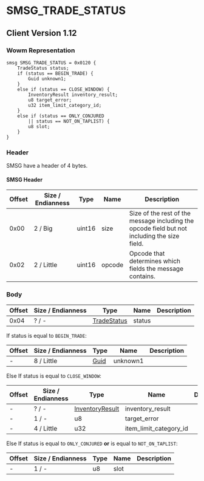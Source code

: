 # SMSG_TRADE_STATUS
## Client Version 1.12

### Wowm Representation
```rust,ignore
smsg SMSG_TRADE_STATUS = 0x0120 {
    TradeStatus status;
    if (status == BEGIN_TRADE) {
        Guid unknown1;
    }
    else if (status == CLOSE_WINDOW) {
        InventoryResult inventory_result;
        u8 target_error;
        u32 item_limit_category_id;
    }
    else if (status == ONLY_CONJURED
        || status == NOT_ON_TAPLIST) {
        u8 slot;
    }
}
```
### Header
SMSG have a header of 4 bytes.

#### SMSG Header
| Offset | Size / Endianness | Type   | Name   | Description |
| ------ | ----------------- | ------ | ------ | ----------- |
| 0x00   | 2 / Big           | uint16 | size   | Size of the rest of the message including the opcode field but not including the size field.|
| 0x02   | 2 / Little        | uint16 | opcode | Opcode that determines which fields the message contains.|
### Body
| Offset | Size / Endianness | Type | Name | Description |
| ------ | ----------------- | ---- | ---- | ----------- |
| 0x04 | ? / - | [TradeStatus](tradestatus.md) | status |  |

If status is equal to `BEGIN_TRADE`:

| Offset | Size / Endianness | Type | Name | Description |
| ------ | ----------------- | ---- | ---- | ----------- |
| - | 8 / Little | [Guid](../spec/packed-guid.md) | unknown1 |  |

Else If status is equal to `CLOSE_WINDOW`:

| Offset | Size / Endianness | Type | Name | Description |
| ------ | ----------------- | ---- | ---- | ----------- |
| - | ? / - | [InventoryResult](inventoryresult.md) | inventory_result |  |
| - | 1 / - | u8 | target_error |  |
| - | 4 / Little | u32 | item_limit_category_id |  |

Else If status is equal to `ONLY_CONJURED` **or** 
is equal to `NOT_ON_TAPLIST`:

| Offset | Size / Endianness | Type | Name | Description |
| ------ | ----------------- | ---- | ---- | ----------- |
| - | 1 / - | u8 | slot |  |

